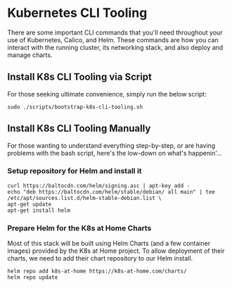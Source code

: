 # Kubernetes CLI Tooling

There are some important CLI commands that you'll need throughout your use of Kubernetes, Calico, and Helm. These commands are how you can interact with the running cluster, its networking stack, and also deploy and manage charts.

## Install K8s CLI Tooling via Script

For those seeking ultimate convenience, simply run the below script:

```shell
sudo ./scripts/bootstrap-k8s-cli-tooling.sh
```

## Install K8s CLI Tooling Manually

For those wanting to understand everything step-by-step, or are having problems with the bash script, here's the low-down on what's happenin'...

### Setup repository for Helm and install it

```shell
curl https://baltocdn.com/helm/signing.asc | apt-key add -
echo "deb https://baltocdn.com/helm/stable/debian/ all main" | tee /etc/apt/sources.list.d/helm-stable-debian.list \
apt-get update
apt-get install helm
```

### Prepare Helm for the K8s at Home Charts

Most of this stack will be built using Helm Charts (and a few container images) provided by the K8s at Home project. To allow deployment of their charts, we need to add their chart repository to our Helm install.

```shell
helm repo add k8s-at-home https://k8s-at-home.com/charts/
helm repo update
```